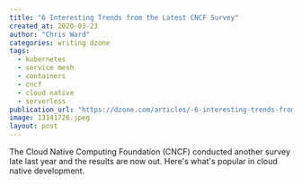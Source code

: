 ```yaml
---
title: "6 Interesting Trends from the Latest CNCF Survey"
created_at: 2020-03-23
author: "Chris Ward"
categories: writing dzone
tags: 
  - kubernetes
  - service mesh
  - containers
  - cncf
  - cloud native
  - serverless
publication_url: "https://dzone.com/articles/-6-interesting-trends-from-the-latest-cncf-survey"
image: 13141726.jpeg
layout: post
---
```

The Cloud Native Computing Foundation (CNCF) conducted another survey late last year and the results are now out. Here's what's popular in cloud native development.

